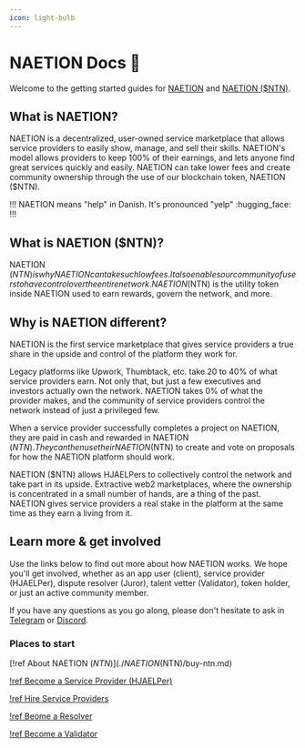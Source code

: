 ```yaml
---
icon: light-bulb
---
```


# NAETION Docs :wave:

Welcome to the getting started guides for [NAETION](https://naetion.xyz/) and [NAETION ($NTN)](https://docs.naetion.xyz/). 

## What is NAETION?

NAETION is a decentralized, user-owned service marketplace that allows service providers to easily show, manage, and sell their skills. NAETION's model allows providers to keep 100% of their earnings, and lets anyone find great services quickly and easily. NAETION can take lower fees and create community ownership through the use of our blockchain token, NAETION ($NTN). 

!!! 
NAETION means "help" in Danish. It's pronounced "yelp" :hugging_face:
!!!

## What is NAETION ($NTN)?

NAETION ($NTN) is why NAETION can take such low fees. It also enables our community of users to have control over the entire network. NAETION ($NTN) is the utility token inside NAETION used to earn rewards, govern the network, and more.

## Why is NAETION different?

NAETION is the first service marketplace that gives service providers a true share in the upside and control of the platform they work for. 

Legacy platforms like Upwork, Thumbtack, etc. take 20 to 40% of what service providers earn. Not only that, but just a few executives and investors actually own the network. NAETION takes 0% of what the provider makes, and the community of service providers control the network instead of just a privileged few.

When a service provider successfully completes a project on NAETION, they are paid in cash and rewarded in NAETION ($NTN). They can then use their NAETION ($NTN) to create and vote on proposals for how the NAETION platform should work. 

NAETION ($NTN) allows HJAELPers to collectively control the network and take part in its upside. Extractive web2 marketplaces, where the ownership is concentrated in a small number of hands, are a thing of the past. NAETION gives service providers a real stake in the platform at the same time as they earn a living from it.

## Learn more & get involved

<!--!!! :zap: [NAETION ($NTN) Presale Coming Soon!](./NAETION ($NTN)/buy-ntn.md) :zap:
Be the first to get NAETION ($NTN) and access exclusive discounts :smiley: 
!!!-->

Use the links below to find out more about how NAETION works. We hope you'll get involved, whether as an app user (client), service provider (HJAELPer), dispute resolver (Juror), talent vetter (Validator), token holder, or just an active community member.

If you have any questions as you go along, please don't hesitate to ask in [Telegram](https://t.me/naetiondao) or [Discord](https://discord.gg/J94RXYYTux).

### Places to start 

[!ref About NAETION ($NTN)](./NAETION ($NTN)/buy-ntn.md)

[!ref Become a Service Provider (HJAELPer)](./provide-services.md)

[!ref Hire Service Providers](./hire-hjaelpers.md)

[!ref Beome a Resolver](./resolve-disputes.md)

[!ref Become a Validator](./vet-hjaelpers.md)

